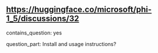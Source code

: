 ## https://huggingface.co/microsoft/phi-1_5/discussions/32

contains_question: yes

question_part: Install and usage instructions?